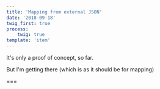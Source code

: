 ```yaml
---
title: 'Mapping from external JSON'
date: '2018-09-18'
twig_first: true
process:
    twig: true
template: 'item'
---
```


It's only a proof of concept, so far.

But I'm getting there (which is as it should be for mapping)

===

<div id="mapid" style="width: 100%; height: 400px;"></div>
<script>

var myTiles = L.tileLayer('https://api.tiles.mapbox.com/v4/{id}/{z}/{x}/{y}.png?access_token=pk.eyJ1IjoibWFwYm94IiwiYSI6ImNpejY4NXVycTA2emYycXBndHRqcmZ3N3gifQ.rJcFIG214AriISLbB6B5aw', {
	maxZoom: 18,
	attribution: 'Map data &copy; <a href="https://www.openstreetmap.org/">OpenStreetMap</a> contributors, ' +
		'<a href="https://creativecommons.org/licenses/by-sa/2.0/">CC-BY-SA</a>, ' +
		'Imagery © <a href="https://www.mapbox.com/">Mapbox</a>',
	id: 'mapbox.streets'
}); // Creates the actual map tiles .addTo(mymap) remnoved

$.getJSON("http://localhost:8888/grav-admin/walks/mapping-test/early.json", function(data) {
	var geojson = L.geoJson(data, {
//		onEachFeature: function (feature, layer) { Don't need for now
//			layer.bindPopup(feature.properties.name); Don't need for now
//		}
});

var map = L.map('mapid').fitBounds(geojson.getBounds());
	myTiles.addTo(map);
	geojson.addTo(map);
});
</script>

